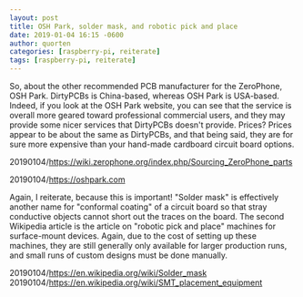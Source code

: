 ```yaml
---
layout: post
title: OSH Park, solder mask, and robotic pick and place
date: 2019-01-04 16:15 -0600
author: quorten
categories: [raspberry-pi, reiterate]
tags: [raspberry-pi, reiterate]
---
```


So, about the other recommended PCB manufacturer for the ZeroPhone,
OSH Park.  DirtyPCBs is China-based, whereas OSH Park is USA-based.
Indeed, if you look at the OSH Park website, you can see that the
service is overall more geared toward professional commercial users,
and they may provide some nicer services that DirtyPCBs doesn't
provide.  Prices?  Prices appear to be about the same as DirtyPCBs,
and that being said, they are for sure more expensive than your
hand-made cardboard circuit board options.

20190104/https://wiki.zerophone.org/index.php/Sourcing_ZeroPhone_parts

20190104/https://oshpark.com

Again, I reiterate, because this is important!  "Solder mask" is
effectively another name for "conformal coating" of a circuit board so
that stray conductive objects cannot short out the traces on the
board.  The second Wikipedia article is the article on "robotic pick
and place" machines for surface-mount devices.  Again, due to the cost
of setting up these machines, they are still generally only available
for larger production runs, and small runs of custom designs must be
done manually.

20190104/https://en.wikipedia.org/wiki/Solder_mask  
20190104/https://en.wikipedia.org/wiki/SMT_placement_equipment
